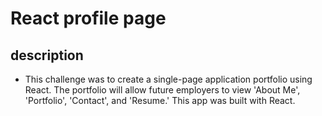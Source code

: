 # React profile page

## description 
- This challenge was to create a single-page application portfolio using React. The portfolio will allow future employers to view 'About Me', 'Portfolio', 'Contact', and 'Resume.' This app was built with React.
